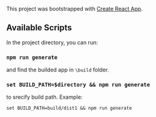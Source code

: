 This project was bootstrapped with [Create React App](https://github.com/facebook/create-react-app).

## Available Scripts

In the project directory, you can run:

### `npm run generate`

and find the builded app in `\build` folder.

### `set BUILD_PATH=$directory && npm run generate`

to srecify build path.
Example: 

`set BUILD_PATH=build/dist1 && npm run generate`
